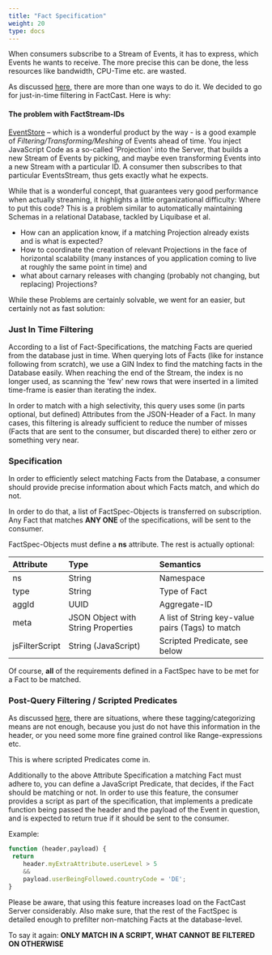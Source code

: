 ```yaml
---
title: "Fact Specification"
weight: 20
type: docs
---
```


When consumers subscribe to a Stream of Events, it has to express, which Events he wants to receive. The more precise this can be done, the less resources like bandwidth, CPU-Time etc. are wasted.

As discussed [here](../factstreams), there are more than one ways to do it. We decided to go for just-in-time filtering in FactCast. Here is why:

#### The problem with FactStream-IDs

[EventStore](https://geteventstore.com) – which is a wonderful product by the way - is a good example of *Filtering/Transforming/Meshing* of Events ahead of time. You inject JavaScript Code as a so-called 'Projection' into the Server, that builds a new Stream of Events by picking, and maybe even transforming Events into a new Stream with a particular ID. A consumer then subscribes to that particular EventsStream, thus gets exactly what he expects.

While that is a wonderful concept, that guarantees very good performance when actually streaming, it highlights a little organizational difficulty: Where to put this code? This is a problem similar to automatically maintaining Schemas in a relational Database, tackled by Liquibase et al. 

* How can an application know, if a matching Projection already exists and is what is expected?
* How to coordinate the creation of relevant Projections in the face of horizontal scalability (many instances of you application coming to live at roughly the same point in time) and 
* what about carnary releases with changing (probably not changing, but replacing) Projections?

While these Problems are certainly solvable, we went for an easier, but certainly not as fast solution:

### Just In Time Filtering

According to a list of Fact-Specifications, the matching Facts are queried from the database just in time. When querying lots of Facts (like for instance following from scratch), we use a GIN Index to find the matching facts in the Database easily. When reaching the end of the Stream, the index is no longer used, as scanning the 'few' new rows that were inserted in a limited time-frame is easier than iterating the index.

In order to match with a high selectivity, this query uses some (in parts optional, but defined) Attributes from the JSON-Header of a Fact. In many cases, this filtering is already sufficient to reduce the number of misses (Facts that are sent to the consumer, but discarded there) to either zero or something very near.

### Specification

In order to efficiently select matching Facts from the Database, a consumer should provide precise information about which Facts match, and which do not.

In order to do that, a list of FactSpec-Objects is transferred on subscription. Any Fact that matches **ANY ONE** of the specifications, will be sent to the consumer.

FactSpec-Objects must define a **ns** attribute. The rest is actually optional:


|Attribute|Type|Semantics|
|:--|:--|:--|
|ns|String|Namespace|
|type|String|Type of Fact|
|aggId|UUID|Aggregate-ID|
|meta|JSON Object with String Properties|A list of String key-value pairs (Tags) to match|
|jsFilterScript|String (JavaScript)|Scripted Predicate, see below |

Of course, **all** of the requirements defined in a FactSpec have to be met for a Fact to be matched. 

### Post-Query Filtering / Scripted Predicates

As discussed [here](../factstreams), there are situations, where these tagging/categorizing means are not enough, because you just do not have this information in the header, or you need some more fine grained control like Range-expressions etc.

This is where scripted Predicates come in. 

Additionally to the above Attribute Specification a matching Fact must adhere to, you can define a JavaScript Predicate, that decides, if the Fact should be matching or not. In order to use this feature, the consumer provides a script as part of the specification, that implements a predicate function being passed the header and the payload of the Event in question, and is expected to return true if it should be sent to the consumer.

Example:

```javascript
function (header,payload) {
 return
 	header.myExtraAttribute.userLevel > 5 
 	&& 
 	payload.userBeingFollowed.countryCode = 'DE';
}
``` 
     
Please be aware, that using this feature increases load on the FactCast Server considerably. Also make sure, that the rest of the FactSpec is detailed enough to prefilter non-matching Facts at the database-level.

To say it again: **ONLY MATCH IN A SCRIPT, WHAT CANNOT BE FILTERED ON OTHERWISE**
 
